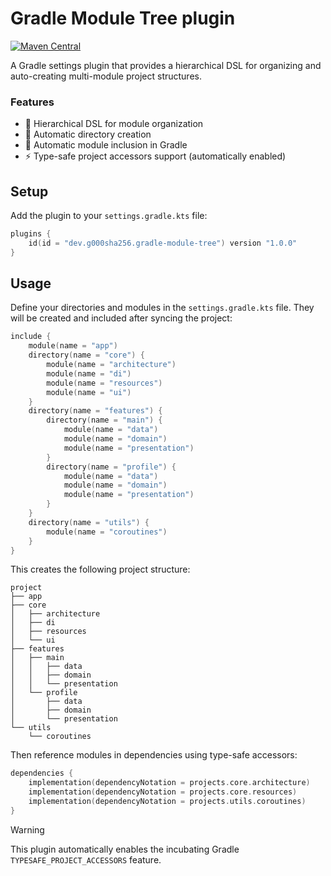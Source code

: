 # Gradle Module Tree plugin

[![Maven Central](https://img.shields.io/maven-central/v/dev.g000sha256/gradle-module-tree?label=Maven%20Central&labelColor=171C35&color=E38E33)](https://central.sonatype.com/artifact/dev.g000sha256/gradle-module-tree)

A Gradle settings plugin that provides a hierarchical DSL for organizing and auto-creating multi-module project structures.

### Features

- 🌳 Hierarchical DSL for module organization
- 📁 Automatic directory creation
- 🔗 Automatic module inclusion in Gradle
- ⚡️ Type-safe project accessors support (automatically enabled)

## Setup

Add the plugin to your `settings.gradle.kts` file:

```kotlin
plugins {
    id(id = "dev.g000sha256.gradle-module-tree") version "1.0.0"
}
```

## Usage

Define your directories and modules in the `settings.gradle.kts` file. They will be created and included after syncing
the project:

```kotlin
include {
    module(name = "app")
    directory(name = "core") {
        module(name = "architecture")
        module(name = "di")
        module(name = "resources")
        module(name = "ui")
    }
    directory(name = "features") {
        directory(name = "main") {
            module(name = "data")
            module(name = "domain")
            module(name = "presentation")
        }
        directory(name = "profile") {
            module(name = "data")
            module(name = "domain")
            module(name = "presentation")
        }
    }
    directory(name = "utils") {
        module(name = "coroutines")
    }
}
```

This creates the following project structure:

```text
project
├── app
├── core
│   ├── architecture
│   ├── di
│   ├── resources
│   └── ui
├── features
│   ├── main
│   │   ├── data
│   │   ├── domain
│   │   └── presentation
│   └── profile
│       ├── data
│       ├── domain
│       └── presentation
└── utils
    └── coroutines
```

Then reference modules in dependencies using type-safe accessors:

```kotlin
dependencies {
    implementation(dependencyNotation = projects.core.architecture)
    implementation(dependencyNotation = projects.core.resources)
    implementation(dependencyNotation = projects.utils.coroutines)
}
```

> [!WARNING]
> This plugin automatically enables the incubating Gradle `TYPESAFE_PROJECT_ACCESSORS` feature.
